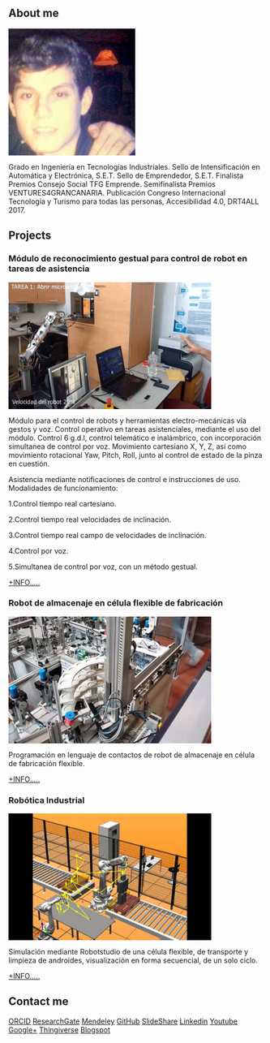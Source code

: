 ## About me

<img src="davidvelascogarcia.jpg" alt="lub1" height="250" width="250" align="middle">

Grado en Ingeniería en Tecnologías Industriales.
Sello de Intensificación en Automática y Electrónica, S.E.T. Sello de Emprendedor, S.E.T.
Finalista Premios Consejo Social TFG Emprende. Semifinalista Premios VENTURES4GRANCANARIA. 
Publicación Congreso Internacional Tecnología y Turismo para todas las personas, Accesibilidad 4.0, DRT4ALL 2017.

## Projects

### Módulo de reconocimiento gestual para control de robot en tareas de asistencia



<img src="modulodereconocimientogestualparacontrolderobotentareasdeasistencia.png" alt="lub1" height="250" width="400" align="middle">




Módulo para el control de robots y herramientas electro-mecánicas vía gestos y voz.
Control operativo en tareas asistenciales, mediante el uso del módulo. Control 6 g.d.l, control telemático e inalámbrico, con incorporación simultanea de control por voz.
Movimiento cartesiano X, Y, Z, así como movimiento rotacional Yaw, Pitch, Roll, junto al control de estado de la pinza en cuestión.

Asistencia mediante notificaciones de control e instrucciones de uso.
Modalidades de funcionamiento:

1.Control tiempo real cartesiano.

2.Control tiempo real velocidades de inclinación.

3.Control tiempo real campo de velocidades de inclinación.

4.Control por voz.

5.Simultanea de control por voz, con un método gestual.


[+INFO.....](http://davidvelascogarcia.blogspot.com.es/2017/09/modulo-de-reconocimiento-gestual-para.html)

### Robot de almacenaje en célula flexible de fabricación

<img src="robotdealmacenajeencelulaflexible.png" alt="lub1" height="250" width="400" align="middle">


Programación en lenguaje de contactos de robot de almacenaje en célula de fabricación flexible.


[+INFO.....](http://davidvelascogarcia.blogspot.com.es/2017/10/robot-de-almacenaje-en-celula-de.html)


### Robótica Industrial

<img src="simulacionrobotstudio.png" alt="lub1" height="250" width="400" align="middle">


Simulación mediante Robotstudio de una célula flexible, de transporte y limpieza de androides, visualización en forma secuencial, de un solo ciclo.

[+INFO.....](http://davidvelascogarcia.blogspot.com.es/p/robotica-industrial.html)

## Contact me
 
[ORCID](http://orcid.org/0000-0001-7934-2836)      [ResearchGate](https://www.researchgate.net/profile/David_Velasco_Garcia)      [Mendeley](https://www.mendeley.com/profiles/david-velasco-garcia/)      [GitHub](https://github.com/davidvelascogarcia)      [SlideShare](https://es.slideshare.net/DavidVelascoGarcia)      [Linkedin](https://www.linkedin.com/in/davidvelascogarcia/)      [Youtube](https://www.youtube.com/channel/UCsC2ihUdekiNy3KlXhBcH4Q?view_as=subscriberpolymer%3Dtrue)      [Google+](https://plus.google.com/u/0/+DavidVelascoGarcia)      [Thingiverse](https://www.thingiverse.com/davidvelascogarcia/about)      [Blogspot](http://davidvelascogarcia.blogspot.com.es/) 
